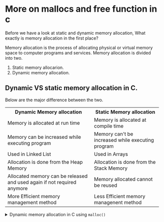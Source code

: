 # More on mallocs and free function in c 
Before we have a look at static and dynamic memory allocation, What exactly is memory allocation in the first place? 

Memory allocation is the process of allocating physical or virtual memory space to computer programs and services. Memory allocation is divided into two.

1. Static memory allocarion.
2. Dynamic memory allocation. 

## Dynamic VS static memory allocation in C.
Below are the major difference between the two.

<table>
<tr>
<th>Dynamic Memory allocation</th>
<th>Static Memory allocation</th>
</tr>
<tr>
<td>Memory is allocated at run time</td>
<td>Memory is allocated at compile time</td>
</tr>
<tr>
<td>Memory can be increased while executing program</td>
<td>Memory can't be increased while executing program</td>
</tr>

<tr>
<td>Used in Linked List</td>
<td>Used in Arrays </td>
</tr>

<tr>
<td>Allocation is done from the Heap Memory</td>
<td>Allocation is done from the Stack Memory</td>
</tr>

<tr>
<td>Allocated memory can be released and used again if not required anymore</td>
<td>Memory allocated cannot be reused</td>
</tr>

<tr>
<td>More Efficient memory management method</td>
<td>Less Efficient memory managenent method</td>
</tr>
</table>

<details>
<summary>Dynamic memory allocation in C using <code>malloc()</code></summary>

So What exactly is <code>malloc()</code> and why is it important?
The <code>malloc()</code> function is used to allocate a certain amount of memory durign execution of a program. 
It will request a block of memory ( as specified in the malloc call) from the heap and once the request is granted, the Operating system will reserve the requested block of memory and malloc will return a pointer to the reserved space.

When the amount of memory is no longer needed anymore, you need to return it to the operating system by calling <code>free()</code>
</details>